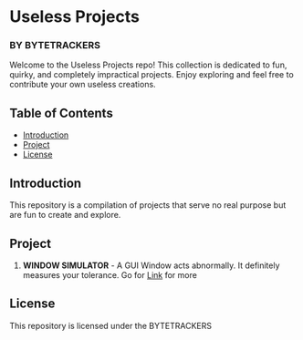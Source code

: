 # Useless Projects
### BY BYTETRACKERS

Welcome to the Useless Projects repo! This collection is dedicated to fun, quirky, and completely impractical projects. Enjoy exploring and feel free to contribute your own useless creations.

## Table of Contents

- [Introduction](#introduction)
- [Project](#project)
- [License](#license)

## Introduction

This repository is a compilation of projects that serve no real purpose but are fun to create and explore.

## Project

1. **WINDOW SIMULATOR** - A GUI Window acts abnormally. It definitely measures your tolerance.
   Go for [Link](https://www.canva.com/design/DAGVPUPcOmw/IPMvg4igBFcmEW70hOgQ9A/view?utm_content=DAGVPUPcOmw&utm_campaign=designshare&utm_medium=link&utm_source=editor) for more

## License

This repository is licensed under the BYTETRACKERS

